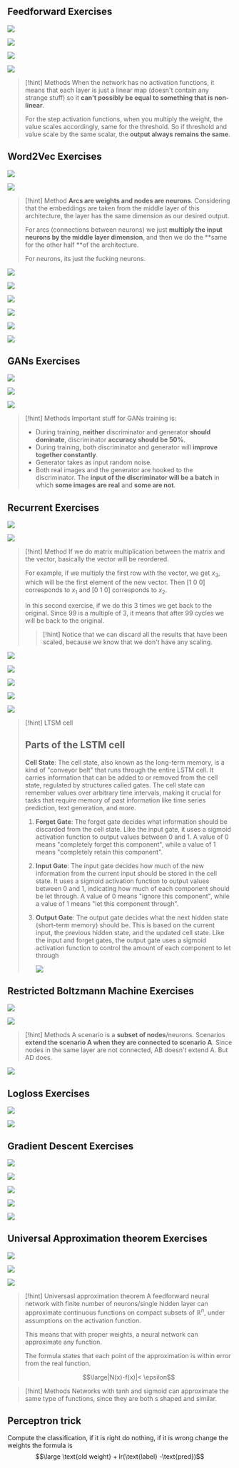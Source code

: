 ## Feedforward Exercises

![](../z_images/Pasted%20image%2020241106085810.png)

![](../z_images/Pasted%20image%2020241106085823.png)

![](../z_images/Pasted%20image%2020241106085834.png)

![](../z_images/Pasted%20image%2020241106085843.png)

> [!hint] Methods
> When the network has no activation functions, it means that each layer is just a linear map (doesn't contain any strange stuff) so it **can't possibly be equal to something that is non-linear**.
> 
> For the step activation functions, when you multiply the weight, the value scales accordingly, same for the threshold. So if threshold and value scale by the same scalar, the **output always remains the same**.

## Word2Vec Exercises

![](../z_images/Pasted%20image%2020241106090115.png)

![](../z_images/Pasted%20image%2020241106090130.png)

> [!hint] Method
> **Arcs are weights and nodes are neurons**.
> Considering that the embeddings are taken from the middle layer of this architecture, the layer has the same dimension as our desired output.
> 
> For arcs (connections between neurons) we just **multiply the input neurons by the middle layer dimension**, and then we do the **same for the other half **of the architecture.
> 
> For neurons, its just the fucking neurons.
> 


![](../z_images/Pasted%20image%2020241106090431.png)

![](../z_images/Pasted%20image%2020241106090452.png)

![](../z_images/Pasted%20image%2020241106090609.png)

![](../z_images/Pasted%20image%2020241106091914.png)

![](../z_images/Pasted%20image%2020241106092424.png)

![](../z_images/Pasted%20image%2020241106092225.png)
## GANs Exercises

![](../z_images/Pasted%20image%2020241106090726.png)

![](../z_images/Pasted%20image%2020241106092305.png)

![](../z_images/Pasted%20image%2020241106091929.png)


> [!hint] Methods
> Important stuff for GANs training is:
> - During training, **neither** discriminator and generator **should dominate**, discriminator **accuracy should be 50%**.
> - During training, both discriminator and generator will **improve together constantly**.
> - Generator takes as input random noise.
> - Both real images and the generator are hooked to the discriminator. The **input of the discriminator will be a batch** in which **some images are real** and **some are not**.

## Recurrent Exercises

![](../z_images/Pasted%20image%2020241106091241.png)

![](../z_images/Pasted%20image%2020241106090802.png)

> [!hint] Method
> If we do matrix multiplication between the matrix and the vector, basically the vector will be reordered.
> 
> For example, if we multiply the first row with the vector, we get $x_3$, which will be the first element of the new vector. Then [1 0 0] corresponds to $x_1$ and [0 1 0] corresponds to $x_2$.
> 
> In this second exercise, if we do this 3 times we get back to the original. Since 99 is a multiple of 3, it means that after 99 cycles we will be back to the original.
> 
> > [!hint]
> > Notice that we can discard all the results that have been scaled, because we know that we don't have any scaling.


![](../z_images/Pasted%20image%2020241106092245.png)

![](../z_images/Pasted%20image%2020241106092438.png)

![](../z_images/Pasted%20image%2020241106092813.png)

![](../z_images/Pasted%20image%2020241106091942.png)

![](../z_images/Pasted%20image%2020241106092503.png)

> [!hint] LTSM cell
> ## Parts of the LSTM cell
> 
> **Cell State**: The cell state, also known as the long-term memory, is a kind of "conveyor belt" that runs through the entire LSTM cell. It carries information that can be added to or removed from the cell state, regulated by structures called gates. The cell state can remember values over arbitrary time intervals, making it crucial for tasks that require memory of past information like time series prediction, text generation, and more.
> 
> 1. **Forget Gate**: The forget gate decides what information should be discarded from the cell state. Like the input gate, it uses a sigmoid activation function to output values between 0 and 1. A value of 0 means "completely forget this component", while a value of 1 means "completely retain this component".
> 2. **Input Gate**: The input gate decides how much of the new information from the current input should be stored in the cell state. It uses a sigmoid activation function to output values between 0 and 1, indicating how much of each component should be let through. A value of 0 means "ignore this component", while a value of 1 means "let this component through".
> 3. **Output Gate**: The output gate decides what the next hidden state (short-term memory) should be. This is based on the current input, the previous hidden state, and the updated cell state. Like the input and forget gates, the output gate uses a sigmoid activation function to control the amount of each component to let through
>    
>    ![](../z_images/Untitled.png)

## Restricted Boltzmann Machine Exercises

![](../z_images/Pasted%20image%2020241106091639.png)

![](../z_images/Pasted%20image%2020241106091657.png)

> [!hint] Methods
> A scenario is a **subset of nodes**/neurons.
> Scenarios **extend the scenario A when they are connected to scenario A**. Since nodes in the same layer are not connected, AB doesn't extend A. But AD does.


![](../z_images/Pasted%20image%2020241106091840.png)

## Logloss Exercises

![](../z_images/Pasted%20image%2020241106092037.png)

![](../z_images/Pasted%20image%2020241106091736.png)

## Gradient Descent Exercises

![](../z_images/Pasted%20image%2020241106092012.png)

![](../z_images/Pasted%20image%2020241106092150.png)

![](../z_images/Pasted%20image%2020241106092343.png)

![](../z_images/Pasted%20image%2020241106092352.png)

![](../z_images/Pasted%20image%2020241106092741.png)

## Universal Approximation theorem Exercises

![](../z_images/Pasted%20image%2020241106092537.png)

![](../z_images/Pasted%20image%2020241106092700.png)

![](../z_images/Pasted%20image%2020241106092723.png)

> [!hint] Universasl approximation theorem
> A feedforward neural network with finite number of neurons/single hidden layer can approximate continuous functions on compact subsets of $\mathbb{R}^n$, under assumptions on the activation function.
> 
> This means that with proper weights, a neural network can approximate any function.
> 
> The formula states that each point of the approximation is within error from the real function.
> 
> $$\large|N(x)-f(x)|< \epsilon$$

> [!hint] Methods
> Networks with tanh and sigmoid can approximate the same type of functions, since they are both s shaped and similar.

## Perceptron trick

Compute the classification, if it is right do nothing, if it is wrong change the weights
the formula is
$$\large \text{old weight} + lr(\text{label} -\text{pred})$$

